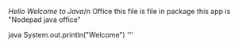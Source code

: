 _Hello Welcome to Java_/n
Office this file is file in package this app is "Nodepad java office"

java
System.out.println("Welcome")
'''
